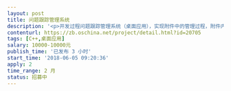 ```yaml
---                
layout: post       
title: 问题跟踪管理系统           
description: '<p>开发过程问题跟踪管理系统（桌面应用），实现附件中的管理过程，附件内详。</p><p>需要兼容Windows2003/2008/xp/win7/win8操作系统。</p>'     
contenturl: https://zb.oschina.net/project/detail.html?id=20705      
tags: [C++,桌面应用]            
salary: 10000-10000元          
publish_time: '已发布 3 小时'         
start_time: '2018-06-05 09:20:36'           
apply: 2                   
time_range: 2 月              
status: 招募中                  
---                 
```

